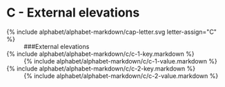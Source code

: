 <div data-role="collapsible" data-inset="false">
	<h1>C - External elevations</h1>


<dl>

<dt markdown="1" class="alphabet-table-key">
{% include alphabet/alphabet-markdown/cap-letter.svg letter-assign="C" %}
</dt>
<dd class="alphabet-table-value">
<div markdown="1">
###External elevations
</div>
</dd>

<dt markdown="1">
{% include alphabet/alphabet-markdown/c/c-1-key.markdown %}
</dt>
<dd>
<div markdown="1">
{% include alphabet/alphabet-markdown/c/c-1-value.markdown %}
</div>
</dd>

<dt markdown="1">
{% include alphabet/alphabet-markdown/c/c-2-key.markdown %}
</dt>
<dd>
<div markdown="1">
{% include alphabet/alphabet-markdown/c/c-2-value.markdown %}
</div>
</dd>

</dl>

</div>